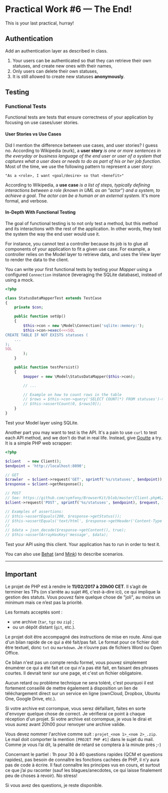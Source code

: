 Practical Work #6 — The End!
============================

This is your last practical, hurray!


Authentication
--------------

Add an authentication layer as described in class.

1. Your users can be authenticated so that they can retrieve their own statuses,
   and create new ones with their names,
2. Only users can delete their own statuses,
3. It is still allowed to create new statuses **anonymously**.


Testing
-------

### Functional Tests

Functional tests are tests that ensure correctness of your application by
focusing on use cases/user stories.

#### User Stories vs Use Cases

Did I mention the difference between use cases, and user stories? I guess no.
According to Wikipedia (eurk), a **user story** _is one or more sentences in the
everyday or business language of the end user or user of a system that captures
what a user does or needs to do as part of his or her job function_. Most of the
time, we use the following pattern to represent a user story:

    "As a <role>, I want <goal/desire> so that <benefit>"

According to Wikipedia, a **use case** _is a list of steps, typically defining
interactions between a role (known in UML as an "actor") and a system, to
achieve a goal. The actor can be a human or an external system._ It's more
formal, and verbose.

#### In-Depth With Functional Testing

The goal of functional testing is to not only test a method, but this method
and its interactions with the rest of the application. In other words, they
test the system the way the end user would use it.

For instance, you cannot test a controller because its job is to glue all
components of your application to fit a given use case. For example, a
controller relies on the Model layer to retrieve data, and uses the View layer
to render the data to the client.

You can write your first functional tests by testing your _Mapper_ using a
configured `Connection` instance (leveraging the SQLite database), instead of
using a mock.

``` php
<?php

class StatusDataMapperTest extends TestCase
{
    private $con;

    public function setUp()
    {
        $this->con = new \Model\Connection('sqlite::memory:');
        $this->con->exec(<<<SQL
CREATE TABLE IF NOT EXISTS statuses (
    ...
);
SQL
        );
    }

    public function testPersist()
    {
        $mapper = new \Model\StatusDataMapper($this->con);

        // ...

        // Example on how to count rows in the table
        // $rows = $this->con->query('SELECT COUNT(*) FROM statuses')->fetch(\PDO::FETCH_NUM);
        // $this->assertCount(0, $rows[0]);
    }
}
```

Test your Model layer using SQLite.

Another part you may want to test is the API. It's a pain to use `curl` to test
each API method, and we don't do that in real life. Instead, give
[Goutte](https://github.com/fabpot/Goutte) a try. It is a simple PHP web
scrapper:

``` php
<?php

$client   = new Client();
$endpoint = 'http://localhost:8090';

// GET
$crawler  = $client->request('GET', sprintf('%s/statuses', $endpoint));
$response = $client->getResponse();

// POST
// See: https://github.com/symfony/BrowserKit/blob/master/Client.php#L242
$client->request('POST', sprintf('%s/statuses', $endpoint), $request, [], $headers, $content);

// Examples of assertions:
// $this->assertEquals(200, $response->getStatus());
// $this->assertEquals('text/html', $response->getHeader('Content-Type'));
//
// $data = json_decode($response->getContent(), true);
// $this->assertArrayHasKey('message', $data);
```

Test your API using this client. Your application has to run in order to test it.

You can also use [Behat](http://behat.org/) (and
[Mink](http://docs.behat.org/cookbook/behat_and_mink.html)) to describe
scenarios.

---

Important
---------

Le projet de PHP est à rendre le **11/02/2017 à 20h00 CET**. Il s’agit de
terminer les TPs (on s’arrête au sujet #6, c'est-à-dire ici), ce qui implique
la gestion des statuts. Vous pouvez faire quelque chose de "joli", au moins un
minimum mais ce n’est pas la priorité.

Les formats acceptés sont :

* une archive (`tar`, `tgz` ou `zip`) ;
* ou un dépôt distant (`git`, etc.).

Le projet doit être accompagné des instructions de mise en route. Ainsi que d'un
bilan rapide de ce qui a été fait/pas fait. Le format pour ce fichier doit être
textuel, donc `txt` ou `markdown`. Je n’ouvre pas de fichiers Word ou Open
Office.

Ce bilan n'est pas un compte rendu formel, vous pouvez simplement énumérer ce
qui a été fait et ce qui n'a pas été fait, en faisant des phrases courtes. Il
devrait tenir sur une page, et c'est un fichier obligatoire.

Aucun retard ou problème technique ne sera toléré, c'est pourquoi il est
fortement conseillé de mettre également à disposition un lien de téléchargement
direct sur un service en ligne (ownCloud, Dropbox, Ubuntu One, Google Drive,
etc.).

Si votre archive est corrompue, vous serez défaillant, faites en sorte d'envoyer
quelque chose de correct. Je vérifierai ce point à chaque réception d'un projet.
Si votre archive est corrompue, je vous le dirai et vous aurez avant 20h00 pour
renvoyer une archive valide.

Vous devez nommer l'archive comme suit : `projet_<nom 1>_<nom 2>_.zip`. Le mail
doit comporter la mention `[PROJET PHP #1]` dans le sujet du mail. Comme je vous
l’ai dit, la pénalité de retard se comptera à la minute près ;-)

Concernant le partiel : 1h pour 30 à 40 questions rapides (QCM et questions
rapides), pas besoin de connaître les fonctions cachées de PHP, il n’y aura pas
de code à écrire. Il faut connaître les principes vus en cours, et surtout ce
que j’ai pu raconter (sauf les blagues/anecdotes, ce qui laisse finalement peu
de choses à revoir). No stress!

Si vous avez des questions, je reste disponible.
